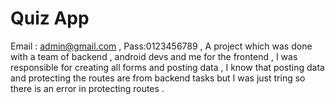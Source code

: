 # Quiz App
Email : admin@gmail.com , Pass:0123456789 , A project which was done with a team of backend , android devs and me for the frontend , I was responsible for creating all forms and posting data , I know that posting data and protecting the routes are from backend tasks but I was just tring so there is an error in protecting routes .
